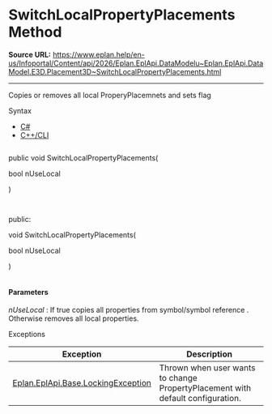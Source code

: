 # SwitchLocalPropertyPlacements Method

**Source URL:** https://www.eplan.help/en-us/Infoportal/Content/api/2026/Eplan.EplApi.DataModelu~Eplan.EplApi.DataModel.E3D.Placement3D~SwitchLocalPropertyPlacements.html

---

Copies or removes all local ProperyPlacemnets and sets flag

Syntax

- [C#](#i-syntax-CS)
- [C++/CLI](#i-syntax-CPP2005)

```
```
public void SwitchLocalPropertyPlacements( 

   bool nUseLocal

)
```
```

```
```
public:

void SwitchLocalPropertyPlacements( 

   bool nUseLocal

)
```
```

#### Parameters

*nUseLocal*
:   If true copies all properties from symbol/symbol reference . Otherwise removes all local properties.

Exceptions

| Exception | Description |
| --- | --- |
| [Eplan.EplApi.Base.LockingException](Eplan.EplApi.Baseu~Eplan.EplApi.Base.LockingException.html) | Thrown when user wants to change PropertyPlacement with default configuration. |
